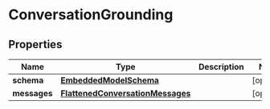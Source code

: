 
# ConversationGrounding

## Properties
Name | Type | Description | Notes
------------ | ------------- | ------------- | -------------
**schema** | [**EmbeddedModelSchema**](EmbeddedModelSchema) |  |  [optional]
**messages** | [**FlattenedConversationMessages**](FlattenedConversationMessages) |  |  [optional]



